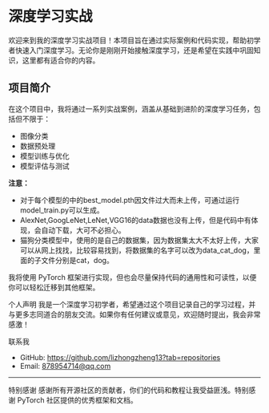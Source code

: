 # 深度学习实战

欢迎来到我的深度学习实战项目！本项目旨在通过实际案例和代码实现，帮助初学者快速入门深度学习。无论你是刚刚开始接触深度学习，还是希望在实践中巩固知识，这里都有适合你的内容。

## 项目简介

在这个项目中，我将通过一系列实战案例，涵盖从基础到进阶的深度学习任务，包括但不限于：

- 图像分类
- 数据预处理
- 模型训练与优化
- 模型评估与测试

**注意：**
- 对于每个模型的中的best_model.pth因文件过大而未上传，可通过运行model_train.py可以生成。
- AlexNet,GoogLeNet,LeNet,VGG16的data数据也没有上传，但是代码中有体现，会自动下载，大可不必担心。
- 猫狗分类模型中，使用的是自己的数据集，因为数据集太大不太好上传，大家可以从网上找找，比较容易找到，将数据集的名字可以改为data_cat_dog，里面的子文件分别是cat，dog。

我将使用 PyTorch 框架进行实现，但也会尽量保持代码的通用性和可读性，以便你可以轻松迁移到其他框架。

个人声明
我是一个深度学习初学者，希望通过这个项目记录自己的学习过程，并与更多志同道合的朋友交流。如果你有任何建议或意见，欢迎随时提出，我会非常感激！

联系我
- GitHub: https://github.com/lizhongzheng13?tab=repositories
- Email: 878954714@qq.com
<hr/>
特别感谢
感谢所有开源社区的贡献者，你们的代码和教程让我受益匪浅。特别感谢 PyTorch 社区提供的优秀框架和文档。
